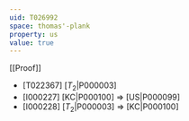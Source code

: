 ```yaml
---
uid: T026992
space: thomas'-plank
property: us
value: true
---
```

[[Proof]]

* [T022367] [$T_2$|P000003]
* [I000227] [KC|P000100] => [US|P000099]
* [I000228] [$T_2$|P000003] => [KC|P000100]

